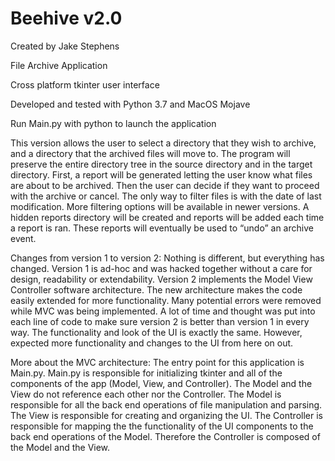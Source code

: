 # Beehive v2.0
Created by Jake Stephens

File Archive Application  

Cross platform tkinter user interface

Developed and tested with Python 3.7 and MacOS Mojave

Run Main.py with python to launch the application

This version allows the user to select a directory that they wish to archive, and a directory that the archived files will move to. The program will preserve the entire directory tree in the source directory and in the target directory. First, a report will be generated letting the user know what files are about to be archived. Then the user can decide if they want to proceed with the archive or cancel. The only way to filter files is with the date of last modification. More filtering options will be available in newer versions. A hidden reports directory will be created and reports will be added each time a report is ran. These reports will eventually be used to “undo” an archive event.


Changes from version 1 to version 2: 
Nothing is different, but everything has changed. Version 1 is ad-hoc and was hacked together without a care for design, readability or extendability. Version 2 implements the Model View Controller software architecture. The new architecture makes the code easily extended for more functionality. Many potential errors were removed while MVC was being implemented. A lot of time and thought was put into each line of code to make sure version 2 is better than version 1 in every way. The functionality and look of the UI is exactly the same. However, expected more functionality and changes to the UI from here on out.


More about the MVC architecture:
The entry point for this application is Main.py. Main.py is responsible for initializing tkinter and all of the components of the app (Model, View, and Controller). The Model and the View do not reference each other nor the Controller. The Model is responsible for all the back end operations of file manipulation and parsing. The View is responsible for creating and organizing the UI. The Controller is responsible for mapping the the functionality of the UI components to the back end operations of the Model. Therefore the Controller is composed of the Model and the View.  

